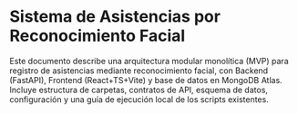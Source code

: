 # Sistema de Asistencias por Reconocimiento Facial

Este documento describe una arquitectura modular monolítica (MVP) para registro de asistencias mediante reconocimiento facial, con Backend (FastAPI), Frontend (React+TS+Vite) y base de datos en MongoDB Atlas. Incluye estructura de carpetas, contratos de API, esquema de datos, configuración y una guía de ejecución local de los scripts existentes.
